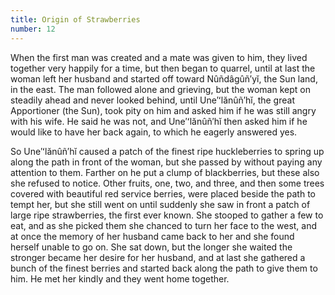 ```yaml
---
title: Origin of Strawberries
number: 12
---
```

When the first man was created and a mate was given to him, they lived together very happily for a time, but then began to quarrel, until at last the woman left her husband and started off toward Nûñdâgûñ′yĭ, the Sun land, in the east. The man followed alone and grieving, but the woman kept on steadily ahead and never looked behind, until Une′ʻlănûñ′hĭ, the great Apportioner (the Sun), took pity on him and asked him if he was still angry with his wife. He said he was not, and Une′ʻlănûñ′hĭ then asked him if he would like to have her back again, to which he eagerly answered yes.

So Une′ʻlănûñ′hĭ caused a patch of the finest ripe huckleberries to spring up along the path in front of the woman, but she passed by without paying any attention to them. Farther on he put a clump of blackberries, but these also she refused to notice. Other fruits, one, two, and three, and then some trees covered with beautiful red service berries, were placed beside the path to tempt her, but she still went on until suddenly she saw in front a patch of large ripe strawberries, the first ever known. She stooped to gather a few to eat, and as she picked them she chanced to turn her face to the west, and at once the memory of her husband came back to her and she found herself unable to go on. She sat down, but the longer she waited the stronger became her desire for her husband, and at last she gathered a bunch of the finest berries and started back along the path to give them to him. He met her kindly and they went home together.
